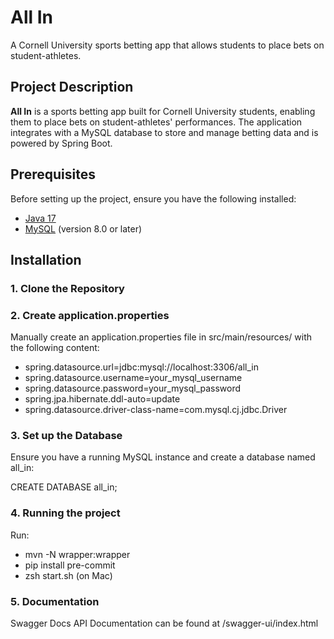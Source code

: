 # All In

A Cornell University sports betting app that allows students to place bets on student-athletes.

## Project Description

**All In** is a sports betting app built for Cornell University students, enabling them to place bets on student-athletes' performances. The application integrates with a MySQL database to store and manage betting data and is powered by Spring Boot.

## Prerequisites

Before setting up the project, ensure you have the following installed:

- [Java 17](https://www.oracle.com/java/technologies/javase-jdk17-downloads.html)
- [MySQL](https://dev.mysql.com/downloads/mysql/) (version 8.0 or later)

## Installation

### 1. Clone the Repository

### 2. Create application.properties

Manually create an application.properties file in src/main/resources/ with the following content:

- spring.datasource.url=jdbc:mysql://localhost:3306/all_in
- spring.datasource.username=your_mysql_username
- spring.datasource.password=your_mysql_password
- spring.jpa.hibernate.ddl-auto=update
- spring.datasource.driver-class-name=com.mysql.cj.jdbc.Driver

### 3. Set up the Database

Ensure you have a running MySQL instance and create a database named all_in:

CREATE DATABASE all_in;

### 4. Running the project

Run:

- mvn -N wrapper:wrapper
- pip install pre-commit
- zsh start.sh (on Mac)

### 5. Documentation

Swagger Docs API Documentation can be found at /swagger-ui/index.html
